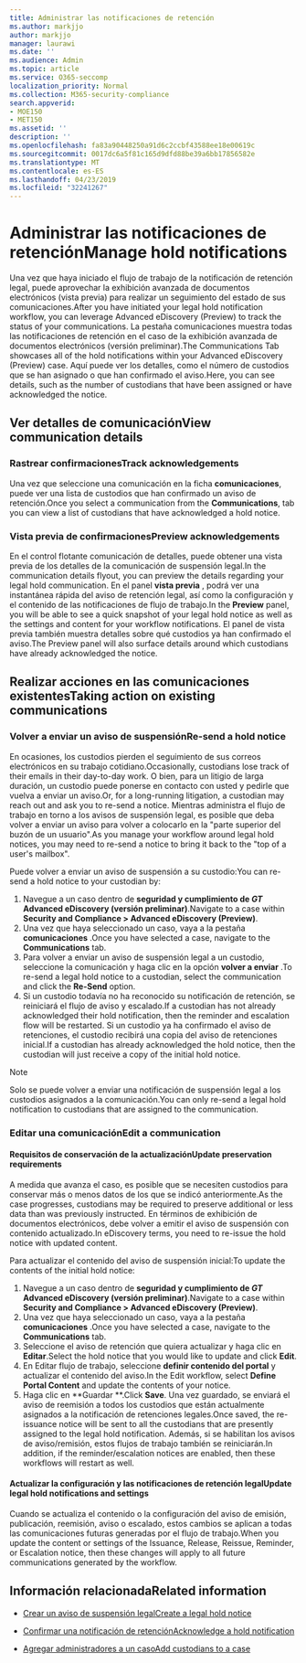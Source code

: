 ```yaml
---
title: Administrar las notificaciones de retención
ms.author: markjjo
author: markjjo
manager: laurawi
ms.date: ''
ms.audience: Admin
ms.topic: article
ms.service: O365-seccomp
localization_priority: Normal
ms.collection: M365-security-compliance
search.appverid:
- MOE150
- MET150
ms.assetid: ''
description: ''
ms.openlocfilehash: fa83a90448250a91d6c2ccbf43588ee18e00619c
ms.sourcegitcommit: 0017dc6a5f81c165d9dfd88be39a6bb17856582e
ms.translationtype: MT
ms.contentlocale: es-ES
ms.lasthandoff: 04/23/2019
ms.locfileid: "32241267"
---
```

# <a name="manage-hold-notifications"></a><span data-ttu-id="97673-102">Administrar las notificaciones de retención</span><span class="sxs-lookup"><span data-stu-id="97673-102">Manage hold notifications</span></span>

<span data-ttu-id="97673-103">Una vez que haya iniciado el flujo de trabajo de la notificación de retención legal, puede aprovechar la exhibición avanzada de documentos electrónicos (vista previa) para realizar un seguimiento del estado de sus comunicaciones.</span><span class="sxs-lookup"><span data-stu-id="97673-103">After you have initiated your legal hold notification workflow, you can leverage  Advanced eDiscovery (Preview) to track the status of your communications.</span></span> <span data-ttu-id="97673-104">La pestaña comunicaciones muestra todas las notificaciones de retención en el caso de la exhibición avanzada de documentos electrónicos (versión preliminar).</span><span class="sxs-lookup"><span data-stu-id="97673-104">The Communications Tab showcases all of the hold notifications within your Advanced eDiscovery (Preview) case.</span></span> <span data-ttu-id="97673-105">Aquí puede ver los detalles, como el número de custodios que se han asignado o que han confirmado el aviso.</span><span class="sxs-lookup"><span data-stu-id="97673-105">Here, you can see details, such as the number of custodians that have been assigned or have acknowledged the notice.</span></span>

## <a name="view-communication-details"></a><span data-ttu-id="97673-106">Ver detalles de comunicación</span><span class="sxs-lookup"><span data-stu-id="97673-106">View communication details</span></span>

### <a name="track-acknowledgements"></a><span data-ttu-id="97673-107">Rastrear confirmaciones</span><span class="sxs-lookup"><span data-stu-id="97673-107">Track acknowledgements</span></span>

<span data-ttu-id="97673-108">Una vez que seleccione una comunicación en la ficha **comunicaciones**, puede ver una lista de custodios que han confirmado un aviso de retención.</span><span class="sxs-lookup"><span data-stu-id="97673-108">Once you select a communication from the **Communications**, tab you can view a list of custodians that have acknowledged a hold notice.</span></span> 

### <a name="preview-acknowledgements"></a><span data-ttu-id="97673-109">Vista previa de confirmaciones</span><span class="sxs-lookup"><span data-stu-id="97673-109">Preview acknowledgements</span></span>

<span data-ttu-id="97673-110">En el control flotante comunicación de detalles, puede obtener una vista previa de los detalles de la comunicación de suspensión legal.</span><span class="sxs-lookup"><span data-stu-id="97673-110">In the communication details flyout, you can preview the details regarding your legal hold communication.</span></span> <span data-ttu-id="97673-111">En el panel **vista previa** , podrá ver una instantánea rápida del aviso de retención legal, así como la configuración y el contenido de las notificaciones de flujo de trabajo.</span><span class="sxs-lookup"><span data-stu-id="97673-111">In the **Preview** panel, you will be able to see a quick snapshot of your legal hold notice as well as the settings and content for your workflow notifications.</span></span> <span data-ttu-id="97673-112">El panel de vista previa también muestra detalles sobre qué custodios ya han confirmado el aviso.</span><span class="sxs-lookup"><span data-stu-id="97673-112">The Preview panel will also surface details around which custodians have already acknowledged the notice.</span></span>

## <a name="taking-action-on-existing-communications"></a><span data-ttu-id="97673-113">Realizar acciones en las comunicaciones existentes</span><span class="sxs-lookup"><span data-stu-id="97673-113">Taking action on existing communications</span></span>

### <a name="re-send-a-hold-notice"></a><span data-ttu-id="97673-114">Volver a enviar un aviso de suspensión</span><span class="sxs-lookup"><span data-stu-id="97673-114">Re-send a hold notice</span></span>

<span data-ttu-id="97673-115">En ocasiones, los custodios pierden el seguimiento de sus correos electrónicos en su trabajo cotidiano.</span><span class="sxs-lookup"><span data-stu-id="97673-115">Occasionally, custodians lose track of their emails in their day-to-day work.</span></span> <span data-ttu-id="97673-116">O bien, para un litigio de larga duración, un custodio puede ponerse en contacto con usted y pedirle que vuelva a enviar un aviso.</span><span class="sxs-lookup"><span data-stu-id="97673-116">Or, for a long-running litigation, a custodian may reach out and ask you to re-send a notice.</span></span> <span data-ttu-id="97673-117">Mientras administra el flujo de trabajo en torno a los avisos de suspensión legal, es posible que deba volver a enviar un aviso para volver a colocarlo en la "parte superior del buzón de un usuario".</span><span class="sxs-lookup"><span data-stu-id="97673-117">As you manage your workflow around legal hold notices, you may need to re-send a notice to bring it back to the "top of a user's mailbox".</span></span>

<span data-ttu-id="97673-118">Puede volver a enviar un aviso de suspensión a su custodio:</span><span class="sxs-lookup"><span data-stu-id="97673-118">You can re-send a hold notice to your custodian by:</span></span>
1. <span data-ttu-id="97673-119">Navegue a un caso dentro de **seguridad y cumplimiento de _GT_ Advanced eDiscovery (versión preliminar)**.</span><span class="sxs-lookup"><span data-stu-id="97673-119">Navigate to a case within **Security and Compliance > Advanced eDiscovery (Preview)**.</span></span>
2. <span data-ttu-id="97673-120">Una vez que haya seleccionado un caso, vaya a la pestaña **comunicaciones** .</span><span class="sxs-lookup"><span data-stu-id="97673-120">Once you have selected a case, navigate to the **Communications** tab.</span></span>
3. <span data-ttu-id="97673-121">Para volver a enviar un aviso de suspensión legal a un custodio, seleccione la comunicación y haga clic en la opción **volver a enviar** .</span><span class="sxs-lookup"><span data-stu-id="97673-121">To re-send a legal hold notice to a custodian, select the communication and click the **Re-Send** option.</span></span>
4. <span data-ttu-id="97673-122">Si un custodio todavía no ha reconocido su notificación de retención, se reiniciará el flujo de aviso y escalado.</span><span class="sxs-lookup"><span data-stu-id="97673-122">If a custodian has not already acknowledged their hold notification, then the reminder and escalation flow will be restarted.</span></span> <span data-ttu-id="97673-123">Si un custodio ya ha confirmado el aviso de retenciones, el custodio recibirá una copia del aviso de retenciones inicial.</span><span class="sxs-lookup"><span data-stu-id="97673-123">If a custodian has already acknowledged the hold notice, then the custodian will just receive a copy of the initial hold notice.</span></span>

> [!NOTE]
> <span data-ttu-id="97673-124">Solo se puede volver a enviar una notificación de suspensión legal a los custodios asignados a la comunicación.</span><span class="sxs-lookup"><span data-stu-id="97673-124">You can only re-send a legal hold notification to custodians that are assigned to the communication.</span></span> 

### <a name="edit-a-communication"></a><span data-ttu-id="97673-125">Editar una comunicación</span><span class="sxs-lookup"><span data-stu-id="97673-125">Edit a communication</span></span>

#### <a name="update-preservation-requirements"></a><span data-ttu-id="97673-126">Requisitos de conservación de la actualización</span><span class="sxs-lookup"><span data-stu-id="97673-126">Update preservation requirements</span></span>
  
<span data-ttu-id="97673-127">A medida que avanza el caso, es posible que se necesiten custodios para conservar más o menos datos de los que se indicó anteriormente.</span><span class="sxs-lookup"><span data-stu-id="97673-127">As the case progresses, custodians may be required to preserve additional or less data than was previously instructed.</span></span> <span data-ttu-id="97673-128">En términos de exhibición de documentos electrónicos, debe volver a emitir el aviso de suspensión con contenido actualizado.</span><span class="sxs-lookup"><span data-stu-id="97673-128">In eDiscovery terms, you need to re-issue the hold notice with updated content.</span></span>

<span data-ttu-id="97673-129">Para actualizar el contenido del aviso de suspensión inicial:</span><span class="sxs-lookup"><span data-stu-id="97673-129">To update the contents of the initial hold notice:</span></span>

1. <span data-ttu-id="97673-130">Navegue a un caso dentro de **seguridad y cumplimiento de _GT_ Advanced eDiscovery (versión preliminar)**.</span><span class="sxs-lookup"><span data-stu-id="97673-130">Navigate to a case within **Security and Compliance > Advanced eDiscovery (Preview)**.</span></span>
2. <span data-ttu-id="97673-131">Una vez que haya seleccionado un caso, vaya a la pestaña **comunicaciones** .</span><span class="sxs-lookup"><span data-stu-id="97673-131">Once you have selected a case, navigate to the **Communications** tab.</span></span>
3. <span data-ttu-id="97673-132">Seleccione el aviso de retención que quiera actualizar y haga clic en **Editar**.</span><span class="sxs-lookup"><span data-stu-id="97673-132">Select the hold notice that you would like to update and click **Edit**.</span></span>
4. <span data-ttu-id="97673-133">En Editar flujo de trabajo, seleccione **definir contenido del portal** y actualizar el contenido del aviso.</span><span class="sxs-lookup"><span data-stu-id="97673-133">In the Edit workflow, select **Define Portal Content** and update the contents of your notice.</span></span> 
5. <span data-ttu-id="97673-134">Haga clic en \*\*Guardar \*\*.</span><span class="sxs-lookup"><span data-stu-id="97673-134">Click **Save**.</span></span> <span data-ttu-id="97673-135">Una vez guardado, se enviará el aviso de reemisión a todos los custodios que están actualmente asignados a la notificación de retenciones legales.</span><span class="sxs-lookup"><span data-stu-id="97673-135">Once saved, the re-issuance notice will be sent to all the custodians that are presently assigned to the legal hold notification.</span></span> <span data-ttu-id="97673-136">Además, si se habilitan los avisos de aviso/remisión, estos flujos de trabajo también se reiniciarán.</span><span class="sxs-lookup"><span data-stu-id="97673-136">In addition, if the reminder/escalation notices are enabled, then these workflows will restart as well.</span></span> 


#### <a name="update-legal-hold-notifications-and-settings"></a><span data-ttu-id="97673-137">Actualizar la configuración y las notificaciones de retención legal</span><span class="sxs-lookup"><span data-stu-id="97673-137">Update legal hold notifications and settings</span></span>

<span data-ttu-id="97673-138">Cuando se actualiza el contenido o la configuración del aviso de emisión, publicación, reemisión, aviso o escalado, estos cambios se aplican a todas las comunicaciones futuras generadas por el flujo de trabajo.</span><span class="sxs-lookup"><span data-stu-id="97673-138">When you update the content or settings of the Issuance, Release, Reissue, Reminder, or Escalation notice, then these changes will apply to all future communications generated by the workflow.</span></span>

## <a name="related-information"></a><span data-ttu-id="97673-139">Información relacionada</span><span class="sxs-lookup"><span data-stu-id="97673-139">Related information</span></span> 

- [<span data-ttu-id="97673-140">Crear un aviso de suspensión legal</span><span class="sxs-lookup"><span data-stu-id="97673-140">Create a legal hold notice</span></span>](create-hold-notification.md)
    
- [<span data-ttu-id="97673-141">Confirmar una notificación de retención</span><span class="sxs-lookup"><span data-stu-id="97673-141">Acknowledge a hold notification</span></span>](acknowledge-hold-notification.md)
    
- [<span data-ttu-id="97673-142">Agregar administradores a un caso</span><span class="sxs-lookup"><span data-stu-id="97673-142">Add custodians to a case</span></span>](add-custodians-to-case.md)